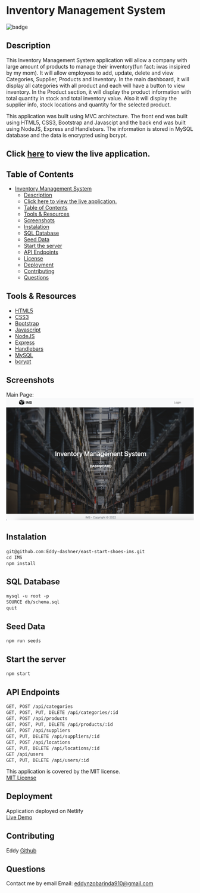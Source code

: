 # Inventory Management System
![badge](https://img.shields.io/badge/license-MIT-brightgreen)  

## Description
This Inventory Management System application will allow a company with large amount of products to manage their inventory(fun fact: iwas insipired by my mom). It will allow employees to add, update, delete and view Categories, Supplier, Products and Inventory. In the main dashboard, it will display all categories with all product and each will have a button to view inventory. In the Product section, it will display the product information with total quantity in stock and total inventory value. Also it will display the supplier info, stock locations and quantity for the selected product.

This application was built using MVC architecture. The front end was built using HTML5, CSS3, Bootstrap and Javascipt and the back end was built using NodeJS, Express and Handlebars. The information is stored in MySQL database and the data is encrypted using bcrypt.

## Click [here](https://ims-w5x6.onrender.com) to view the live application.

## Table of Contents
- [Inventory Management System](#inventory-management-system)
  - [Description](#description)
  - [Click here to view the live application.](#click-here-to-view-the-live-application)
  - [Table of Contents](#table-of-contents)
  - [Tools \& Resources](#tools--resources)
  - [Screenshots](#screenshots)
  - [Instalation](#instalation)
  - [SQL Database](#sql-database)
  - [Seed Data](#seed-data)
  - [Start the server](#start-the-server)
  - [API Endpoints](#api-endpoints)
  - [License](#license)
  - [Deployment](#deployment)
  - [Contributing](#contributing)
  - [Questions](#questions)

## Tools & Resources
* [HTML5](https://developer.mozilla.org/en-US/docs/Web/Guide/HTML/HTML5)
* [CSS3](https://developer.mozilla.org/en-US/docs/Web/CSS/CSS3)
* [Bootstrap](https://getbootstrap.com/)
* [Javascript](https://developer.mozilla.org/en-US/docs/Web/JavaScript)
* [NodeJS](https://nodejs.org/)
* [Express](https://expressjs.com/)
* [Handlebars](https://handlebarsjs.com/)
* [MySQL](https://www.mysql.com/)
* [bcrypt](https://www.npmjs.com/package/bcrypt)

## Screenshots
Main Page:
![screenshot](/public/images/main.png)

## Instalation
```
git@github.com:Eddy-dashner/east-start-shoes-ims.git
cd IMS
npm install
```

## SQL Database

```
mysql -u root -p
SOURCE db/schema.sql
quit
```
## Seed Data
```
npm run seeds
```

## Start the server
```
npm start
```

## API Endpoints
```
GET, POST /api/categories
GET, POST, PUT, DELETE /api/categories/:id
GET, POST /api/products
GET, POST, PUT, DELETE /api/products/:id
GET, POST /api/suppliers
GET, PUT, DELETE /api/suppliers/:id
GET, POST /api/locations
GET, PUT, DELETE /api/locations/:id
GET /api/users
GET, PUT, DELETE /api/users/:id
```


This application is covered by the MIT license.  
[MIT License](https://opensource.org/licenses/MIT) 

## Deployment
Application deployed on Netlify  
[Live Demo](https://east-start-ims.netlify.app/)

## Contributing
Eddy [Github](https://github.com/Eddy-dashner)  

## Questions
Contact me by email
Email: [eddynzobarinda910@gmail.com](mailto:eddynzobarinda910@gmail.com)

